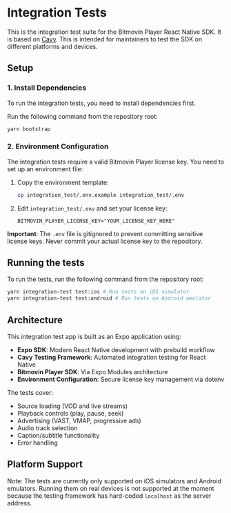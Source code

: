# Integration Tests

This is the integration test suite for the Bitmovin Player React Native SDK. It is based on [Cavy](https://github.com/pixielabs/cavy).
This is intended for maintainers to test the SDK on different platforms and devices.

## Setup

### 1. Install Dependencies

To run the integration tests, you need to install dependencies first.

Run the following command from the repository root:

```sh
yarn bootstrap
```

### 2. Environment Configuration

The integration tests require a valid Bitmovin Player license key. You need to set up an environment file:

1. Copy the environment template:

   ```sh
   cp integration_test/.env.example integration_test/.env
   ```

2. Edit `integration_test/.env` and set your license key:
   ```
   BITMOVIN_PLAYER_LICENSE_KEY="YOUR_LICENSE_KEY_HERE"
   ```

**Important**: The `.env` file is gitignored to prevent committing sensitive license keys. Never commit your actual license key to the repository.

## Running the tests

To run the tests, run the following command from the repository root:

```sh
yarn integration-test test:ios # Run tests on iOS simulator
yarn integration-test test:android # Run tests on Android emulator
```

## Architecture

This integration test app is built as an Expo application using:

- **Expo SDK**: Modern React Native development with prebuild workflow
- **Cavy Testing Framework**: Automated integration testing for React Native
- **Bitmovin Player SDK**: Via Expo Modules architecture
- **Environment Configuration**: Secure license key management via dotenv

The tests cover:

- Source loading (VOD and live streams)
- Playback controls (play, pause, seek)
- Advertising (VAST, VMAP, progressive ads)
- Audio track selection
- Caption/subtitle functionality
- Error handling

## Platform Support

Note: The tests are currently only supported on iOS simulators and Android emulators. Running them on real devices is not supported at the moment because the testing framework has hard-coded `localhost` as the server address.
